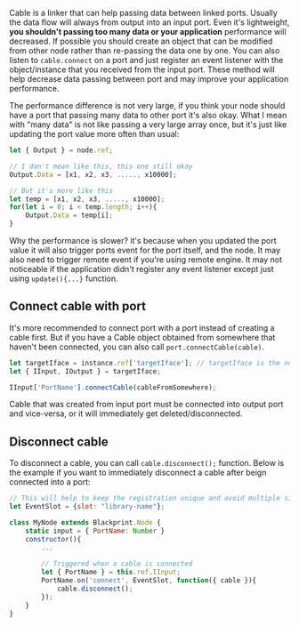 Cable is a linker that can help passing data between linked ports. Usually the data flow will always from output into an input port. Even it's lightweight, **you shouldn't passing too many data or your application** performance will decreased. If possible you should create an object that can be modified from other node rather than re-passing the data one by one. You can also listen to `cable.connect` on a port and just register an event listener with the object/instance that you received from the input port. These method will help decrease data passing between port and may improve your application performance.

The performance difference is not very large, if you think your node should have a port that passing many data to other port it's also okay. What I mean with "many data" is not like passing a very large array once, but it's just like updating the port value more often than usual:

```js
let { Output } = node.ref;

// I don't mean like this, this one still okay
Output.Data = [x1, x2, x3, ....., x10000];

// But it's more like this
let temp = [x1, x2, x3, ....., x10000];
for(let i = 0; i < temp.length; i++){
	Output.Data = temp[i];
}
```

Why the performance is slower? it's because when you updated the port value it will also trigger ports event for the port itself, and the node. It may also need to trigger remote event if you're using remote engine. It may not noticeable if the application didn't register any event listener except just using `update(){...}` function.

## Connect cable with port
It's more recommended to connect port with a port instead of creating a cable first. But if you have a Cable object obtained from somewhere that haven't been connected, you can also call `port.connectCable(cable)`.

```js
let targetIface = instance.ref['targetIface']; // targetIface is the node ID
let { IInput, IOutput } = targetIface;

IInput['PortName'].connectCable(cableFromSomewhere);
```

Cable that was created from input port must be connected into output port and vice-versa, or it will immediately get deleted/disconnected.

## Disconnect cable
To disconnect a cable, you can call `cable.disconnect();` function. Below is the example if you want to immediately disconnect a cable after beign connected into a port:

```js
// This will help to keep the registration unique and avoid multiple similar listener unexpectedly been registered
let EventSlot = {slot: "library-name"};

class MyNode extends Blackprint.Node {
	static input = { PortName: Number }
	constructor(){
		...
	
		// Triggered when a cable is connected
		let { PortName } = this.ref.IInput;
		PortName.on('connect', EventSlot, function({ cable }){
			cable.disconnect();
		});
	}
}
```